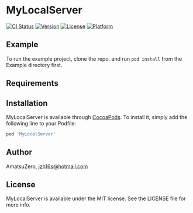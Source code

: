 # MyLocalServer

[![CI Status](https://img.shields.io/travis/AmatsuZero/MyLocalServer.svg?style=flat)](https://travis-ci.org/AmatsuZero/MyLocalServer)
[![Version](https://img.shields.io/cocoapods/v/MyLocalServer.svg?style=flat)](https://cocoapods.org/pods/MyLocalServer)
[![License](https://img.shields.io/cocoapods/l/MyLocalServer.svg?style=flat)](https://cocoapods.org/pods/MyLocalServer)
[![Platform](https://img.shields.io/cocoapods/p/MyLocalServer.svg?style=flat)](https://cocoapods.org/pods/MyLocalServer)

## Example

To run the example project, clone the repo, and run `pod install` from the Example directory first.

## Requirements

## Installation

MyLocalServer is available through [CocoaPods](https://cocoapods.org). To install
it, simply add the following line to your Podfile:

```ruby
pod 'MyLocalServer'
```

## Author

AmatsuZero, jzh16s@hotmail.com

## License

MyLocalServer is available under the MIT license. See the LICENSE file for more info.
